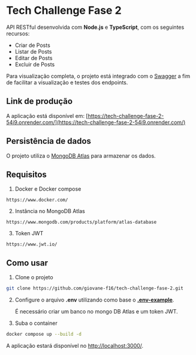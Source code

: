 # Tech Challenge Fase 2

API RESTful desenvolvida com **Node.js** e **TypeScript**, com os seguintes recursos:
- Criar de Posts
- Listar de Posts
- Editar de Posts
- Excluir de Posts

Para visualização completa, o projeto está integrado com o [Swagger](https://swagger.io/) a fim de facilitar a visualização e testes dos endpoints.

## Link de produção

A aplicação está disponível em:
[https://tech-challenge-fase-2-54i9.onrender.com/](https://tech-challenge-fase-2-54i9.onrender.com/)

## Persistência de dados
O projeto utiliza o [MongoDB Atlas](https://www.mongodb.com/products/platform/atlas-database) para armazenar os dados.


## Requisitos
1. Docker e Docker compose
```
https://www.docker.com/
```
2. Instância no MongoDB Atlas
```
https://www.mongodb.com/products/platform/atlas-database
```
3. Token JWT
```
https://www.jwt.io/
```

## Como usar
1. Clone o projeto

```bash
git clone https://github.com/giovane-f16/tech-challenge-fase-2.git
```

2. Configure o arquivo **.env** utilizando como base o **[.env-example](./app/.env.example)**.

    É necessário criar um banco no mongo DB Atlas e um token JWT.

3. Suba o container

```bash
docker compose up --build -d
```
A aplicação estará disponível no [http://localhost:3000/](http://localhost:3000/).
